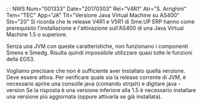  :  : NWS Num="001333" Date="20170303" Rel="V4R1" Atr="S. Arrighini" Tem="TEC" App="JA" Tit="Versione Java Virtual Machine su AS400" Sts="20"
Si ricorda che le release V4R1 e V5R1 di Sme.UP ERP hanno come prerequisito l'installazione e l'attivazione sull'AS400 di una Java Virtual Machine 1.5 o superiore.

Senza una JVM con queste caratteristiche, non funzionano i componenti Smens e Smedg.
Risulta quindi impossibile utilizzare quasi tutte le funzioni della £G53.

Vogliamo precisare che non è sufficiente aver installato quella versione. Deve essere attiva.
Per verificare quale sia la release corrente di JVM, è necessario aprire una consolle java (comando
strqsh) e digitare java -version
Se la risposta è una versione inferiore alla 1.5 è necessario installare una versione più aggiornata
(oppure attivarla se già installata).
